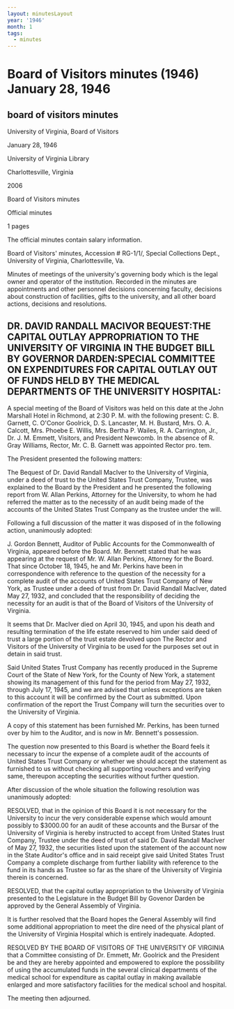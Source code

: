 ```yaml
---
layout: minutesLayout
year: '1946'
month: 1
tags:
  - minutes
---
```

Board of Visitors minutes (1946) January 28, 1946
=================================================

board of visitors minutes
-------------------------

University of Virginia, Board of Visitors

January 28, 1946

University of Virginia Library

Charlottesville, Virginia

2006

Board of Visitors minutes

Official minutes

1 pages

The official minutes contain salary information.

Board of Visitors' minutes, Accession # RG-1/1/, Special Collections Dept., University of Virginia, Charlottesville, Va.

Minutes of meetings of the university's governing body which is the legal owner and operator of the institution. Recorded in the minutes are appointments and other personnel decisions concerning faculty, decisions about construction of facilities, gifts to the university, and all other board actions, decisions and resolutions.

DR. DAVID RANDALL MACIVOR BEQUEST:THE CAPITAL OUTLAY APPROPRIATION TO THE UNIVERSITY OF VIRGINIA IN THE BUDGET BILL BY GOVERNOR DARDEN:SPECIAL COMMITTEE ON EXPENDITURES FOR CAPITAL OUTLAY OUT OF FUNDS HELD BY THE MEDICAL DEPARTMENTS OF THE UNIVERSITY HOSPITAL:
--------------------------------------------------------------------------------------------------------------------------------------------------------------------------------------------------------------------------------------------------------------------

A special meeting of the Board of Visitors was held on this date at the John Marshall Hotel in Richmond, at 2:30 P. M. with the following present: C. B. Garnett, C. O'Conor Goolrick, D. S. Lancaster, M. H. Bustard, Mrs. O. A. Calcott, Mrs. Phoebe E. Willis, Mrs. Bertha P. Wailes, R. A. Carrington, Jr., Dr. J. M. Emmett, Visitors, and President Newcomb. In the absence of R. Gray Williams, Rector, Mr. C. B. Garnett was appointed Rector pro. tem.

The President presented the following matters:

The Bequest of Dr. David Randall MacIver to the University of Virginia, under a deed of trust to the United States Trust Company, Trustee, was explained to the Board by the President and he presented the following report from W. Allan Perkins, Attorney for the University, to whom he had referred the matter as to the necessity of an audit being made of the accounts of the United States Trust Company as the trustee under the will.

Following a full discussion of the matter it was disposed of in the following action, unanimously adopted:

J. Gordon Bennett, Auditor of Public Accounts for the Commonwealth of Virginia, appeared before the Board. Mr. Bennett stated that he was appearing at the request of Mr. W. Allan Perkins, Attorney for the Board. That since October 18, 1945, he and Mr. Perkins have been in correspondence with reference to the question of the necessity for a complete audit of the accounts of United States Trust Company of New York, as Trustee under a deed of trust from Dr. David Randall MacIver, dated May 27, 1932, and concluded that the responsibility of deciding the necessity for an audit is that of the Board of Visitors of the University of Virginia.

It seems that Dr. MacIver died on April 30, 1945, and upon his death and resulting termination of the life estate reserved to him under said deed of trust a large portion of the trust estate devolved upon The Rector and Visitors of the University of Virginia to be used for the purposes set out in detain in said trust.

Said United States Trust Company has recently produced in the Supreme Court of the State of New York, for the County of New York, a statement showing its management of this fund for the period from May 27, 1932, through July 17, 1945, and we are advised that unless exceptions are taken to this account it will be confirmed by the Court as submitted. Upon confirmation of the report the Trust Company will turn the securities over to the University of Virginia.

A copy of this statement has been furnished Mr. Perkins, has been turned over by him to the Auditor, and is now in Mr. Bennett's possession.

The question now presented to this Board is whether the Board feels it necessary to incur the expense of a complete audit of the accounts of United States Trust Company or whether we should accept the statement as furnished to us without checking all supporting vouchers and verifying same, thereupon accepting the securities without further question.

After discussion of the whole situation the following resolution was unanimously adopted:

RESOLVED, that in the opinion of this Board it is not necessary for the University to incur the very considerable expense which would amount possibly to $3000.00 for an audit of these accounts and the Bursar of the University of Virginia is hereby instructed to accept from United States Irust Company, Trustee under the deed of trust of said Dr. David Randall MacIver of May 27, 1932, the securities listed upon the statement of the account now in the State Auditor's office and in said receipt give said United States Trust Company a complete discharge from further liability with reference to the fund in its hands as Trustee so far as the share of the University of Virginia therein is concerned.

RESOLVED, that the capital outlay appropriation to the University of Virginia presented to the Legislature in the Budget Bill by Govenor Darden be approved by the General Assembly of Virginia.

It is further resolved that the Board hopes the General Assembly will find some additional appropriation to meet the dire need of the physical plant of the University of Virginia Hospital which is entirely inadequate. Adopted.

RESOLVED BY THE BOARD OF VISITORS OF THE UNIVERSITY OF VIRGINIA that a Committee consisting of Dr. Emmett, Mr. Goolrick and the President be and they are hereby appointed and empowered to explore the possibility of using the accumulated funds in the several clinical departments of the medical school for expenditure as capital outlay in making available enlarged and more satisfactory facilities for the medical school and hospital.

The meeting then adjourned.
